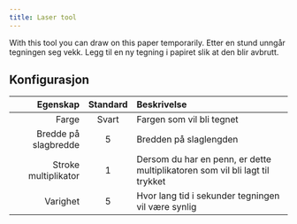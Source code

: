```yaml
---
title: Laser tool
---
```


With this tool you can draw on this paper temporarily. Etter en stund unngår tegningen seg vekk. Legg til en ny tegning i papiret slik at den blir avbrutt.

## Konfigurasjon

|             Egenskap | Standard | Beskrivelse                                                                  |
| -------------------: | :------: | :--------------------------------------------------------------------------- |
|                Farge |   Svart  | Fargen som vil bli tegnet                                                    |
| Bredde på slagbredde |     5    | Bredden på slaglengden                                                       |
| Stroke multiplikator |     1    | Dersom du har en penn, er dette multiplikatoren som vil bli lagt til trykket |
|             Varighet |     5    | Hvor lang tid i sekunder tegningen vil være synlig                           |
